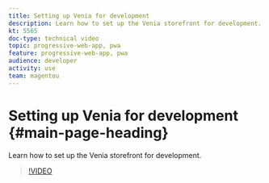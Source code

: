 ```yaml
---
title: Setting up Venia for development
description: Learn how to set up the Venia storefront for development.
kt: 5565
doc-type: technical video
topic: progressive-web-app, pwa
feature: progressive-web-app, pwa
audience: developer
activity: use
team: magentou
---
```


# Setting up Venia for development {#main-page-heading}

Learn how to set up the Venia storefront for development.

>[!VIDEO](https://video.tv.adobe.com/v/35785?quality=12&learn=on)